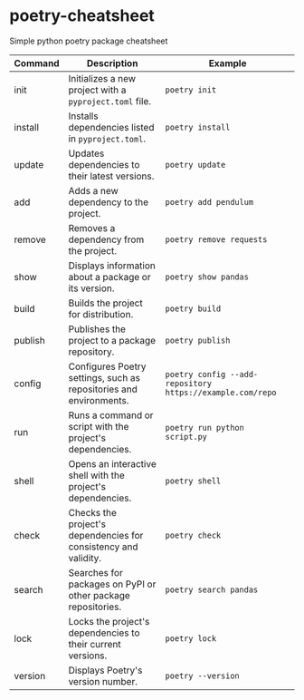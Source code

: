 # poetry-cheatsheet
Simple python poetry package cheatsheet

| Command | Description | Example |
| --- | --- | --- |
| init | Initializes a new project with a `pyproject.toml` file. | `poetry init` |
| install | Installs dependencies listed in `pyproject.toml`. | `poetry install` |
| update | Updates dependencies to their latest versions. | `poetry update` |
| add | Adds a new dependency to the project. | `poetry add pendulum` |
| remove | Removes a dependency from the project. | `poetry remove requests` |
| show | Displays information about a package or its version. | `poetry show pandas` |
| build | Builds the project for distribution. | `poetry build` |
| publish | Publishes the project to a package repository. | `poetry publish` |
| config | Configures Poetry settings, such as repositories and environments. | `poetry config --add-repository https://example.com/repo` |
| run | Runs a command or script with the project's dependencies. | `poetry run python script.py` |
| shell | Opens an interactive shell with the project's dependencies. | `poetry shell` |
| check | Checks the project's dependencies for consistency and validity. | `poetry check` |
| search | Searches for packages on PyPI or other package repositories. | `poetry search pandas` |
| lock | Locks the project's dependencies to their current versions. | `poetry lock` |
| version | Displays Poetry's version number. | `poetry --version` |
